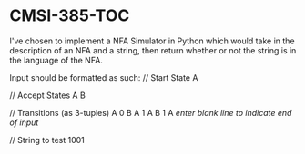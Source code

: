 # CMSI-385-TOC

I've chosen to implement a NFA Simulator in Python which would take in the description of an NFA and a string, then return whether or not the string is in the language of the NFA.

Input should be formatted as such:
// Start State
A

// Accept States
A B

// Transitions (as 3-tuples)
A 0 B
A 1 A
B 1 A
*enter blank line to indicate end of input*

// String to test
1001
